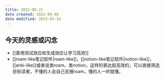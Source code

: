 ```yaml
---
title: 2022-08-21
date created: 2022-09-08
date modified: 2023-03-14
---
```


## 今天的灵感或闪念

- [[善用测试效应和生成效应让学习高效]]
- [[roam-like笔记软件|roam-like]]，[[notion-like笔记软件|notion-like]]，[[anki-like]]或者说类roam，类notion，这样的表达挺高效的，可以直接筛选目标读者，不懂的人会自己去搜roam，懂的人一听就懂。
